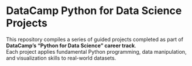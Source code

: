 # DataCamp Python for Data Science Projects

This repository compiles a series of guided projects completed as part of **DataCamp’s “Python for Data Science” career track**.  
Each project applies fundamental Python programming, data manipulation, and visualization skills to real-world datasets.  
